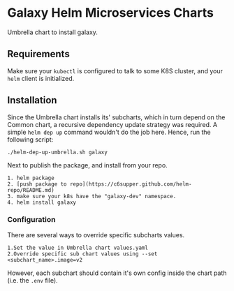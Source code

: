 # Galaxy Helm Microservices Charts
Umbrella chart to install galaxy.  

## Requirements
Make sure your `kubectl` is configured to talk to some K8S cluster, and your `helm` client is initialized.

## Installation
Since the Umbrella chart installs its' subcharts, which in turn depend on the Common chart, a recursive dependency update strategy was required. A simple `helm dep up` command wouldn't do the job here. Hence, run the following script:
```
./helm-dep-up-umbrella.sh galaxy
```
Next to publish the package, and install from your repo.
```
1. helm package
2. [push package to repo](https://c6supper.github.com/helm-repo/README.md)
3. make sure your k8s have the "galaxy-dev" namespace.
4. helm install galaxy
```

### Configuration
There are several ways to override specific subcharts values.
```
1.Set the value in Umbrella chart values.yaml
2.Override specific sub chart values using --set <subchart_name>.image=v2
```
However, each subchart should contain it's own config inside the chart path (i.e. the `.env` file).
